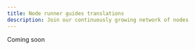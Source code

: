 ```yaml
---
title: Node runner guides translations
description: Join our continuously growing network of nodes
---
```


Coming soon

